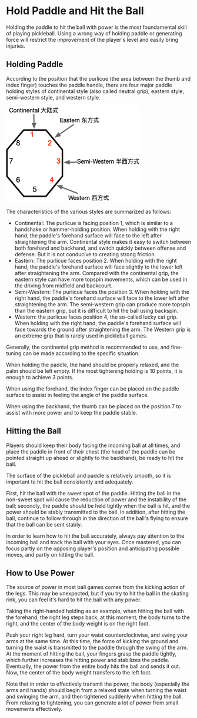 # Hold Paddle and Hit the Ball

Holding the paddle to hit the ball with power is the most foundamental skill of playing pickleball. Using a wrong way of holding paddle or generating force will restrict the improvement of the player's level and easily bring injuries.

## Holding Paddle

According to the position that the purlicue (the area between the thumb and index finger) touches the paddle handle, there are four major paddle holding styles of continental style (also called neutral grip), eastern style, semi-western style, and western style.

![Common Paddle Holding Styles](_images/hold-paddle.png)

The characteristics of the various styles are summarized as follows:

* Continental: The purlicue is facing position 1, which is similar to a handshake or hammer-holding position. When holding with the right hand, the paddle's forehand surface will face to the left after straightening the arm. Continental style makes it easy to switch between both forehand and backhand, and switch quickly between offense and defense. But it is not conducive to creating strong friction.
* Eastern: The purlicue faces position 2. When holding with the right hand, the paddle's forehand surface will face slightly to the lower left after straightening the arm. Compared with the continental grip, the eastern style can have more topspin movements, which can be used in the driving from midfield and backcourt.
* Semi-Western: The purlicue faces the position 3. When holding with the right hand, the paddle's forehand surface will face to the lower left after straightening the arm. The semi-western grip can produce more topspin than the eastern grip, but it is difficult to hit the ball using backspin.
* Western: the purlicue faces position 4, the so-called lucky cat grip. When holding with the right hand, the paddle's forehand surface will face towards the ground after straightening the arm. The Western grip is an extreme grip that is rarely used in pickleball games.

Generally, the continental grip method is recommended to use, and fine-tuning can be made according to the specific situation.

When holding the paddle, the hand should be properly relaxed, and the palm should be left empty. If the most tightening holding is 10 points, it is enough to achieve 3 points.

When using the forehand, the index finger can be placed on the paddle surface to assist in feeling the angle of the paddle surface.

When using the backhand, the thumb can be placed on the position 7 to assist with more power and to keep the paddle stable.

## Hitting the Ball

Players should keep their body facing the incoming ball at all times, and place the paddle in front of their chest (the head of the paddle can be pointed straight up ahead or slightly to the backhand), be ready to hit the ball.

The surface of the pickleball and paddle is relatively smooth, so it is important to hit the ball consistently and adequately.

First, hit the ball with the sweet spot of the paddle. Hitting the ball in the non-sweet spot will cause the reduction of power and the instability of the ball; secondly, the paddle should be held tightly when the ball is hit, and the power should be stably transmitted to the ball. In addition, after hitting the ball, continue to follow through in the direction of the ball's flying to ensure that the ball can be sent stably.

In order to learn how to hit the ball accurately, always pay attention to the incoming ball and track the ball with your eyes. Once mastered, you can focus partly on the opposing player's  position and anticipating possible moves, and partly on hitting the ball.

## How to Use Power

The source of power in most ball games comes from the kicking action of the legs. This may be unexpected, but if you try to hit the ball in the skating rink, you can feel it's hard to hit the ball with any power.

Taking the right-handed holding as an example, when hitting the ball with the forehand, the right leg steps back, at this moment, the body turns to the right, and the center of the body weight is on the right foot.

Push your right leg hard, turn your waist counterclockwise, and swing your arms at the same time. At this time, the force of kicking the ground and turning the waist is transmitted to the paddle through the swing of the arm. At the moment of hitting the ball, your fingers grasp the paddle tightly, which further increases the hitting power and stabilizes the paddle. Eventually, the power from the entire body hits the ball and sends it out. Now, the center of the body weight transfers to the left foot.

Note that in order to effectively transmit the power, the body (especially the arms and hands) should begin from a relaxed state when turning the waist and swinging the arm, and then tightened suddenly when hitting the ball. From relaxing to tightening, you can generate a lot of power from small movements effectively.
